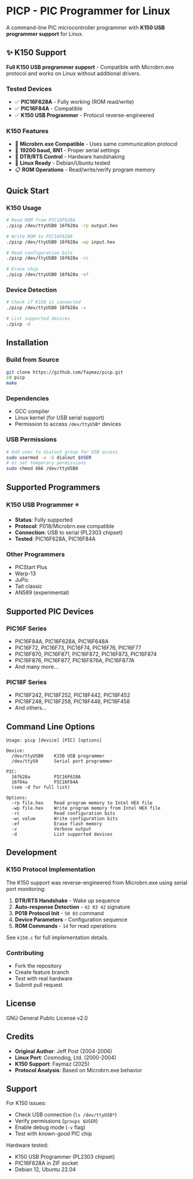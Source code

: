 # PICP - PIC Programmer for Linux

A command-line PIC microcontroller programmer with **K150 USB programmer support** for Linux.

## ✨ K150 Support 

**Full K150 USB programmer support** - Compatible with Microbrn.exe protocol and works on Linux without additional drivers.

### Tested Devices
- ✅ **PIC16F628A** - Fully working (ROM read/write)  
- ✅ **PIC16F84A** - Compatible
- ✅ **K150 USB Programmer** - Protocol reverse-engineered

### K150 Features
- 🔧 **Microbrn.exe Compatible** - Uses same communication protocol
- 📡 **19200 baud, 8N1** - Proper serial settings  
- 🔌 **DTR/RTS Control** - Hardware handshaking
- 🐧 **Linux Ready** - Debian/Ubuntu tested
- 📋 **ROM Operations** - Read/write/verify program memory

## Quick Start

### K150 Usage
```bash
# Read ROM from PIC16F628A
./picp /dev/ttyUSB0 16f628a -rp output.hex

# Write ROM to PIC16F628A  
./picp /dev/ttyUSB0 16f628a -wp input.hex

# Read configuration bits
./picp /dev/ttyUSB0 16f628a -rc

# Erase chip
./picp /dev/ttyUSB0 16f628a -ef
```

### Device Detection
```bash
# Check if K150 is connected
./picp /dev/ttyUSB0 16f628a -v

# List supported devices
./picp -d
```

## Installation

### Build from Source
```bash
git clone https://github.com/faymaz/picp.git
cd picp
make
```

### Dependencies
- GCC compiler
- Linux kernel (for USB serial support)
- Permission to access `/dev/ttyUSB*` devices

### USB Permissions
```bash
# Add user to dialout group for USB access
sudo usermod -a -G dialout $USER
# or set temporary permissions  
sudo chmod 666 /dev/ttyUSB0
```

## Supported Programmers

### K150 USB Programmer ⭐ 
- **Status**: Fully supported
- **Protocol**: P018/Microbrn.exe compatible  
- **Connection**: USB to serial (PL2303 chipset)
- **Tested**: PIC16F628A, PIC16F84A

### Other Programmers
- PICStart Plus  
- Warp-13
- JuPic
- Tait classic
- AN589 (experimental)

## Supported PIC Devices

### PIC16F Series
- PIC16F84A, PIC16F628A, PIC16F648A
- PIC16F72, PIC16F73, PIC16F74, PIC16F76, PIC16F77
- PIC16F870, PIC16F871, PIC16F872, PIC16F873, PIC16F874
- PIC16F876, PIC16F877, PIC16F876A, PIC16F877A
- And many more...

### PIC18F Series  
- PIC18F242, PIC18F252, PIC18F442, PIC18F452
- PIC18F248, PIC18F258, PIC18F448, PIC18F458
- And others...

## Command Line Options

```
Usage: picp [device] [PIC] [options]

Device: 
  /dev/ttyUSB0    K150 USB programmer
  /dev/ttyS0      Serial port programmer
  
PIC:
  16f628a         PIC16F628A
  16f84a          PIC16F84A  
  (see -d for full list)

Options:
  -rp file.hex    Read program memory to Intel HEX file
  -wp file.hex    Write program memory from Intel HEX file  
  -rc             Read configuration bits
  -wc value       Write configuration bits
  -ef             Erase flash memory
  -v              Verbose output
  -d              List supported devices
```

## Development

### K150 Protocol Implementation
The K150 support was reverse-engineered from Microbrn.exe using serial port monitoring:

1. **DTR/RTS Handshake** - Wake up sequence
2. **Auto-response Detection** - `42 03 42` signature  
3. **P018 Protocol Init** - `50 03` command
4. **Device Parameters** - Configuration sequence
5. **ROM Commands** - `14` for read operations

See `k150.c` for full implementation details.

### Contributing
- Fork the repository
- Create feature branch
- Test with real hardware
- Submit pull request

## License

GNU General Public License v2.0

## Credits

- **Original Author**: Jeff Post (2004-2006)  
- **Linux Port**: Cosmodog, Ltd. (2000-2004)
- **K150 Support**: Faymaz (2025)
- **Protocol Analysis**: Based on Microbrn.exe behavior

## Support

For K150 issues:
- Check USB connection (`ls /dev/ttyUSB*`)
- Verify permissions (`groups $USER`)  
- Enable debug mode (`-v` flag)
- Test with known-good PIC chip

Hardware tested:
- K150 USB Programmer (PL2303 chipset)
- PIC16F628A in ZIF socket
- Debian 12, Ubuntu 22.04
